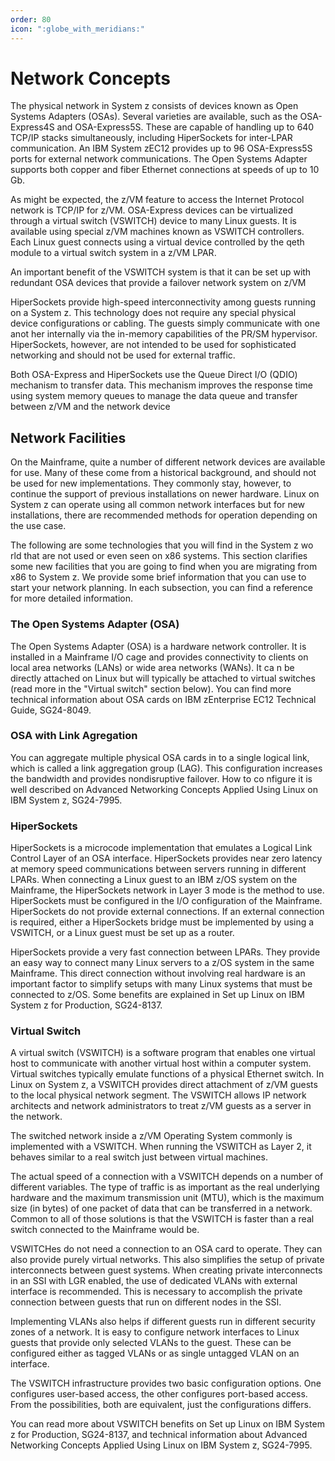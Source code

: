 ```yaml
---
order: 80
icon: ":globe_with_meridians:"
---
```

# Network Concepts

The physical network in System z consists of devices known as Open
Systems Adapters (OSAs). Several varieties are available, such as the
OSA-Express4S and OSA-Express5S. These are capable of handling up to 640
TCP/IP stacks simultaneously, including HiperSockets for inter-LPAR
communication. An IBM System zEC12 provides up to 96 OSA-Express5S ports
for external network communications. The Open Systems Adapter supports
both copper and fiber Ethernet connections at speeds of up to 10 Gb.

As might be expected, the z/VM feature to access the Internet Protocol
network is TCP/IP for z/VM. OSA-Express devices can be virtualized
through a virtual switch (VSWITCH) device to many Linux guests. It is
available using special z/VM machines known as VSWITCH controllers. Each
Linux guest connects using a virtual device controlled by the qeth
module to a virtual switch system in a z/VM LPAR.

An important benefit of the VSWITCH system is that it can be set up with
redundant OSA devices that provide a failover network system on z/VM

HiperSockets provide high-speed interconnectivity among guests running
on a System z. This technology does not require any special physical
device configurations or cabling. The guests simply communicate with one
anot her internally via the in-memory capabilities of the PR/SM
hypervisor. HiperSockets, however, are not intended to be used for
sophisticated networking and should not be used for external traffic.

Both OSA-Express and HiperSockets use the Queue Direct I/O (QDIO)
mechanism to transfer data. This mechanism improves the response time
using system memory queues to manage the data queue and transfer between
z/VM and the network device

## Network Facilities

On the Mainframe, quite a number of different network devices are
available for use. Many of these come from a historical background, and
should not be used for new implementations. They commonly stay, however,
to continue the support of previous installations on newer hardware.
Linux on System z can operate using all common network interfaces but
for new installations, there are recommended methods for operation
depending on the use case.

The following are some technologies that you will find in the System z
wo rld that are not used or even seen on x86 systems. This section
clarifies some new facilities that you are going to find when you are
migrating from x86 to System z. We provide some brief information that
you can use to start your network planning. In each subsection, you can
find a reference for more detailed information.

### The Open Systems Adapter (OSA)

The Open Systems Adapter (OSA) is a hardware network controller. It is
installed in a Mainframe I/O cage and provides connectivity to clients
on local area networks (LANs) or wide area networks (WANs). It ca n be
directly attached on Linux but will typically be attached to virtual
switches (read more in the "Virtual switch" section below). You can find
more technical information about OSA cards on IBM zEnterprise EC12
Technical Guide, SG24-8049.

### OSA with Link Agregation

You can aggregate multiple physical OSA cards in to a single logical
link, which is called a link aggregation group (LAG). This configuration
increases the bandwidth and provides nondisruptive failover. How to co
nfigure it is well described on Advanced Networking Concepts Applied
Using Linux on IBM System z, SG24-7995.

### HiperSockets

HiperSockets is a microcode implementation that emulates a Logical Link
Control Layer of an OSA interface. HiperSockets provides near zero
latency at memory speed communications between servers running in
different LPARs. When connecting a Linux guest to an IBM z/OS system on
the Mainframe, the HiperSockets network in Layer 3 mode is the method to
use. HiperSockets must be configured in the I/O configuration of the
Mainframe. HiperSockets do not provide external connections. If an
external connection is required, either a HiperSockets bridge must be
implemented by using a VSWITCH, or a Linux guest must be set up as a
router.

HiperSockets provide a very fast connection between LPARs. They provide
an easy way to connect many Linux servers to a z/OS system in the same
Mainframe. This direct connection without involving real hardware is an
important factor to simplify setups with many Linux systems that must be
connected to z/OS. Some benefits are explained in Set up Linux on IBM
System z for Production, SG24-8137.

### Virtual Switch

A virtual switch (VSWITCH) is a software program that enables one
virtual host to communicate with another virtual host within a computer
system. Virtual switches typically emulate functions of a physical
Ethernet switch. In Linux on System z, a VSWITCH provides direct
attachment of z/VM guests to the local physical network segment. The
VSWITCH allows IP network architects and network administrators to treat
z/VM guests as a server in the network.

The switched network inside a z/VM Operating System commonly is
implemented with a VSWITCH. When running the VSWITCH as Layer 2, it
behaves similar to a real switch just between virtual machines.

The actual speed of a connection with a VSWITCH depends on a number of
different variables. The type of traffic is as important as the real
underlying hardware and the maximum transmission unit (MTU), which is
the maximum size (in bytes) of one packet of data that can be
transferred in a network. Common to all of those solutions is that the
VSWITCH is faster than a real switch connected to the Mainframe would
be.

VSWITCHes do not need a connection to an OSA card to operate. They can
also provide purely virtual networks. This also simplifies the setup of
private interconnects between guest systems. When creating private
interconnects in an SSI with LGR enabled, the use of dedicated VLANs
with external interface is recommended. This is necessary to accomplish
the private connection between guests that run on different nodes in the
SSI.

Implementing VLANs also helps if different guests run in different
security zones of a network. It is easy to configure network interfaces
to Linux guests that provide only selected VLANs to the guest. These can
be configured either as tagged VLANs or as single untagged VLAN on an
interface.

The VSWITCH infrastructure provides two basic configuration options. One
configures user-based access, the other configures port-based access.
From the possibilities, both are equivalent, just the configurations
differs.

You can read more about VSWITCH benefits on Set up Linux on IBM System z
for Production, SG24-8137, and technical information about Advanced
Networking Concepts Applied Using Linux on IBM System z, SG24-7995.

